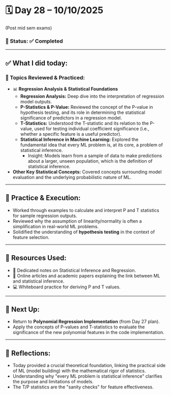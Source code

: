 # 🗓️ Day 28 – 10/10/2025 
(Post mid sem exams)
### 📍 Status: ✅ Completed 

---

## ✅ What I did today: 

### 📌 Topics Reviewed & Practiced: 
- 📊 **Regression Analysis & Statistical Foundations**
  - **Regression Analysis:** Deep dive into the interpretation of regression model outputs.
  - **P-Statistics & P-Value:** Reviewed the concept of the P-value in hypothesis testing, and its role in determining the statistical significance of predictors in a regression model.
  - **T-Statistics:** Understood the T-statistic and its relation to the P-value, used for testing individual coefficient significance (i.e., whether a specific feature is a useful predictor).
  - **Statistical Inference in Machine Learning:** Explored the fundamental idea that every ML problem is, at its core, a problem of statistical inference.
    - Insight: Models learn from a sample of data to make predictions about a larger, unseen population, which is the definition of statistical inference.
- **Other Key Statistical Concepts:** Covered concepts surrounding model evaluation and the underlying probabilistic nature of ML.

---

## 🧩 Practice & Execution: 
- Worked through examples to calculate and interpret P and T statistics for sample regression outputs.
- Reviewed why the assumption of linearity/normality is often a simplification in real-world ML problems.
- Solidified the understanding of **hypothesis testing** in the context of feature selection.

---

## 📘 Resources Used: 
- 📄 Dedicated notes on Statistical Inference and Regression.
- 🔗 Online articles and academic papers explaining the link between ML and statistical inference.
- 💻 Whiteboard practice for deriving P and T values.

---

## 🔄 Next Up: 
- Return to **Polynomial Regression Implementation** (from Day 27 plan).
- Apply the concepts of P-values and T-statistics to evaluate the significance of the new polynomial features in the code implementation.

---

## 📝 Reflections: 
- Today provided a crucial theoretical foundation, linking the practical side of ML (model building) with the mathematical rigor of statistics.
- Understanding why "every ML problem is statistical inference" clarifies the purpose and limitations of models.
- The T/P statistics are the "sanity checks" for feature effectiveness.